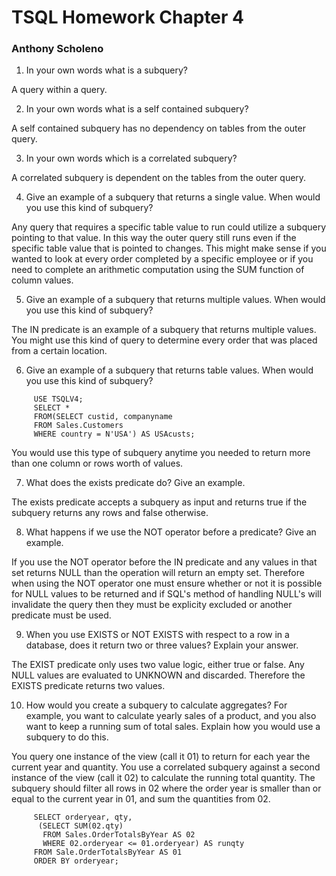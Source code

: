# TSQL Homework Chapter 4
### Anthony Scholeno


1. In your own words what is a subquery?

A query within a query.

2. In your own words what is a self contained subquery?

A self contained subquery has no dependency on tables from the outer query.

3. In your own words which is a correlated subquery?

A correlated subquery is dependent on the tables from the outer query.

4. Give an example of a subquery that returns a single value. When would you use this kind of subquery?

Any query that requires a specific table value to run could utilize a subquery pointing to that value.  In this way the outer query still runs even if the specific table value that is pointed to changes.  This might make sense if you wanted to look at every order completed by a specific employee or if you need to complete an arithmetic computation using the SUM function of column values.

5. Give an example of a subquery that returns multiple values. When would you use this kind of subquery?

The IN predicate is an example of a subquery that returns multiple values.  You might use this kind of query to determine every order that was placed from a certain location.

6. Give an example of a subquery that returns table values. When would you use this kind of subquery?

```
     USE TSQLV4;
     SELECT *
     FROM(SELECT custid, companyname
     FROM Sales.Customers
     WHERE country = N'USA') AS USAcusts;
```

You would use this type of subquery anytime you needed to return more than one column or rows worth of values.

7. What does the exists predicate do? Give an example.

The exists predicate accepts a subquery as input and returns true if the subquery returns any rows and false otherwise.

8. What happens if we use the NOT operator before a predicate? Give an example.

If you use the NOT operator before the IN predicate and any values in that set returns NULL than the operation will return an empty set.  Therefore when using the NOT operator one must ensure whether or not it is possible for NULL values to be returned and if SQL's method of handling NULL's will invalidate the query then they must be explicity excluded or another predicate must be used.

9. When you use EXISTS or NOT EXISTS with respect to a row in a database, does it return two or three values? Explain your answer.

The EXIST predicate only uses two value logic, either true or false.  Any NULL values are evaluated to UNKNOWN and discarded.  Therefore the EXISTS predicate returns two values.

10. How would you create a subquery to calculate aggregates? For example, you want to calculate yearly sales of a product, and you also want to keep a running sum of total sales. Explain how you would use a subquery to do this.

You query one instance of the view (call it 01) to return for each year the current year and quantity. You use a correlated subquery against a second instance of the view (call it 02) to calculate the running total quantity. The subquery should filter all rows in 02 where the order year is smaller than or equal to the current year in 01, and sum the quantities from 02.

```
     SELECT orderyear, qty,
      (SELECT SUM(02.qty)
       FROM Sales.OrderTotalsByYear AS 02
       WHERE 02.orderyear <= 01.orderyear) AS runqty
     FROM Sale.OrderTotalsByYear AS 01
     ORDER BY orderyear;
